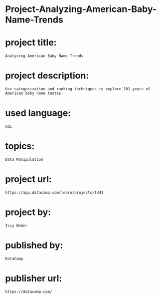 # Project-Analyzing-American-Baby-Name-Trends

# project title:

    Analyzing American Baby Name Trends

# project description:

    Use categorization and ranking techniques to explore 101 years of American baby name tastes.

# used language:

    SQL

# topics:

    Data Manipulation

# project url:

    https://app.datacamp.com/learn/projects/1441

# project by:

    Izzy Weber

# published by:

    DataCamp

# publisher url:

    https://datacamp.com/
